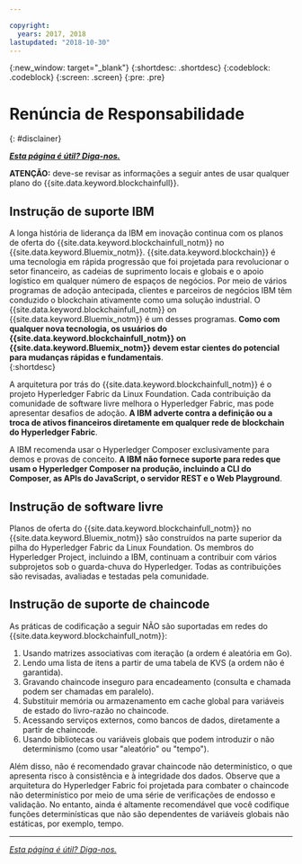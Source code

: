 ```yaml
---

copyright:
  years: 2017, 2018
lastupdated: "2018-10-30"
---
```


{:new_window: target="_blank"}
{:shortdesc: .shortdesc}
{:codeblock: .codeblock}
{:screen: .screen}
{:pre: .pre}


# Renúncia de Responsabilidade
{: #disclainer}


***[Esta página é útil? Diga-nos.](https://www.surveygizmo.com/s3/4501493/IBM-Blockchain-Documentation)***


**ATENÇÃO:** deve-se revisar as informações a seguir antes de usar qualquer plano do {{site.data.keyword.blockchainfull}}.

## Instrução de suporte IBM

A longa história de liderança da IBM em inovação continua com os planos de oferta do {{site.data.keyword.blockchainfull_notm}} no {{site.data.keyword.Bluemix_notm}}. {{site.data.keyword.blockchain}} é uma tecnologia em rápida progressão que foi projetada para revolucionar o setor financeiro, as cadeias de suprimento locais e globais e o apoio logístico em qualquer número de espaços de negócios. Por meio de vários programas de adoção antecipada, clientes e parceiros de negócios IBM têm conduzido o blockchain ativamente como uma solução industrial. O {{site.data.keyword.blockchainfull_notm}} on {{site.data.keyword.Bluemix_notm}} é um desses programas. **Como com qualquer nova tecnologia, os usuários do {{site.data.keyword.blockchainfull_notm}} on {{site.data.keyword.Bluemix_notm}} devem estar cientes do potencial para mudanças rápidas e fundamentais**.  
{:shortdesc}

A arquitetura por trás do {{site.data.keyword.blockchainfull_notm}} é o projeto Hyperledger Fabric da Linux Foundation. Cada contribuição da comunidade de software livre melhora o Hyperledger Fabric, mas pode apresentar desafios de adoção. **A IBM adverte contra a definição ou a troca de ativos financeiros<!--, or any assets of value,--> diretamente em qualquer rede de blockchain do Hyperledger Fabric**.  

A IBM recomenda usar o Hyperledger Composer exclusivamente para demos e provas de conceito. **A IBM não fornece suporte para redes que usam o Hyperledger Composer na produção, incluindo a CLI do Composer, as APIs do JavaScript, o servidor REST e o Web Playground**.

## Instrução de software livre

Planos de oferta do {{site.data.keyword.blockchainfull_notm}} no {{site.data.keyword.Bluemix_notm}} são construídos na parte superior da pilha do Hyperledger Fabric da Linux Foundation. Os membros do Hyperledger Project, incluindo a IBM, continuam a contribuir com vários subprojetos sob o guarda-chuva do Hyperledger.  Todas as contribuições são revisadas, avaliadas e testadas pela comunidade.

## Instrução de suporte de chaincode

As práticas de codificação a seguir NÃO são suportadas em redes do {{site.data.keyword.blockchainfull_notm}}:

1. Usando matrizes associativas com iteração (a ordem é aleatória em Go).
2. Lendo uma lista de itens a partir de uma tabela de KVS (a ordem não é garantida).
3. Gravando chaincode inseguro para encadeamento (consulta e chamada podem ser chamadas em paralelo).
4. Substituir memória ou armazenamento em cache global para variáveis de estado do livro-razão no chaincode.
5. Acessando serviços externos, como bancos de dados, diretamente a partir de chaincode.
6. Usando bibliotecas ou variáveis globais que podem introduzir o não determinismo (como usar "aleatório" ou "tempo").  

Além disso, não é recomendado gravar chaincode não determinístico, o que apresenta risco à consistência e à integridade dos dados.  Observe que a arquitetura do Hyperledger Fabric foi projetada para combater o chaincode não determinístico por meio de uma série de verificações de endosso e validação. No entanto, ainda é altamente recomendável que você codifique funções determinísticas que não são dependentes de variáveis globais não estáticas, por exemplo, tempo.  

---

*[Esta página é útil? Diga-nos.](https://www.surveygizmo.com/s3/4501493/IBM-Blockchain-Documentation)*
